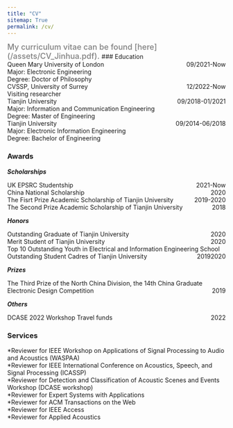 ```yaml
---
title: "CV"
sitemap: True
permalink: /cv/
---
```

<span style="color:grey;font-weight:500;font-size:18px"> 
My curriculum vitae can be found [here](/assets/CV_Jinhua.pdf).
</span>
### Education
<div style="text-align:left;">Queen Mary University of London<span style="float:right;">09/2021-Now</span></div>
<div style="text-align:left;">Major: Electronic Engineering</div>
<div style="text-align:left;">Degree: Doctor of Philosophy</div>

<div style="text-align:left;">CVSSP, University of Surrey<span style="float:right;">12/2022-Now</span></div>
<div style="text-align:left;">Visiting researcher</div>

<div style="text-align:left;">Tianjin University<span style="float:right;">09/2018-01/2021</span></div>
<div style="text-align:left;">Major: Information and Communication Engineering</div>
<div style="text-align:left;">Degree: Master of Engineering</div>

<div style="text-align:left;">Tianjin University<span style="float:right;">09/2014-06/2018</span></div>
<div style="text-align:left;">Major: Electronic Information Engineering</div>
<div style="text-align:left;">Degree: Bachelor of Engineering</div>

### Awards
***Scholarships***<br>
<div style="text-align:left;">UK EPSRC Studentship<span style="float:right;">2021-Now</span></div>
<div style="text-align:left;">China National Scholarship<span style="float:right;">2020</span></div>
<div style="text-align:left;">The Fisrt Prize Academic Scholarship of Tianjin University<span style="float:right;">2019-2020</span></div>
<div style="text-align:left;">The Second Prize Academic Scholarship of Tianjin University<span style="float:right;">2018</span></div>

***Honors***<br>
<div style="text-align:left;">Outstanding Graduate of Tianjin University<span style="float:right;">2020</span></div>
<div style="text-align:left;">Merit Student of Tianjin University<span style="float:right;">2020</span></div>
<div style="text-align:left;">Top 10 Outstanding Youth in Electrical and Information Engineering School<span style="float:right;">2020</span></div>
<div style="text-align:left;">Outstanding Student Cadres of Tianjin University<span style="float:right;">2019</span></div>
                                      
***Prizes***<br>
<div style="text-align:left;">The Third Prize of the North China Division, the 14th China Graduate Electronic Design Competition<span style="float:right;">2019</span></div>

***Others***<br>                                                              
<div style="text-align:left;">DCASE 2022 Workshop Travel funds<span style="float:right;">2022</span></div>

### Services
*Reviewer for IEEE Workshop on Applications of Signal Processing to Audio and Acoustics (WASPAA)<br>
*Reviewer for IEEE International Conference on Acoustics, Speech, and Signal Processing (ICASSP)<br>
*Reviewer for Detection and Classification of Acoustic Scenes and Events Workshop (DCASE workshop)<br>
*Reviewer for Expert Systems with Applications<br>
*Reviewer for ACM Transactions on the Web<br>
*Reviewer for IEEE Access<br>
*Reviewer for Applied Acoustics<br>
